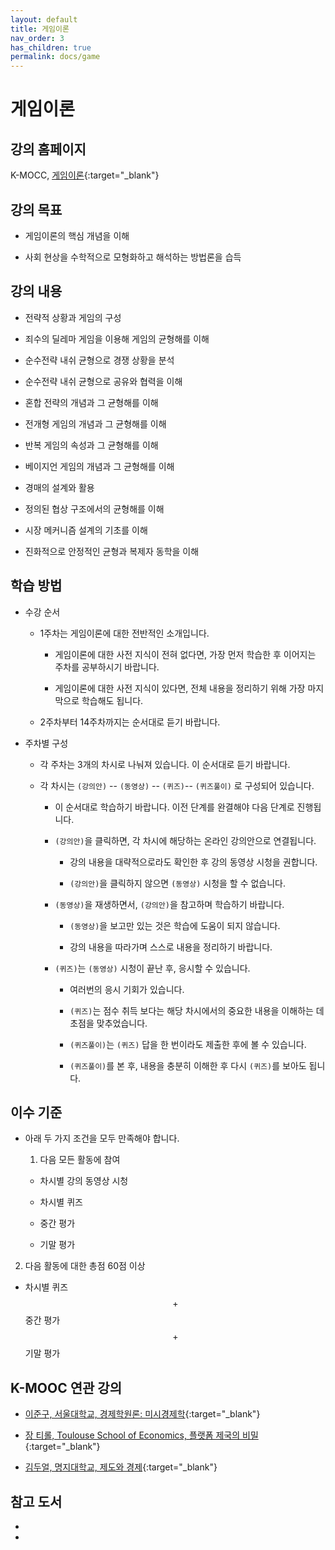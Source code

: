 ```yaml
---
layout: default
title: 게임이론
nav_order: 3
has_children: true
permalink: docs/game
---
```


# 게임이론

## 강의 홈페이지

K-MOCC, [게임이론](https://www.kmooc.kr/view/course/detail/10379){:target="_blank"}

## 강의 목표

- 게임이론의 핵심 개념을 이해

- 사회 현상을 수학적으로 모형화하고 해석하는 방법론을 습득

## 강의 내용

- 전략적 상황과 게임의 구성

- 죄수의 딜레마 게임을 이용해 게임의 균형해를 이해

- 순수전략 내쉬 균형으로 경쟁 상황을 분석

- 순수전략 내쉬 균형으로 공유와 협력을 이해

- 혼합 전략의 개념과 그 균형해를 이해

- 전개형 게임의 개념과 그 균형해를 이해

- 반복 게임의 속성과 그 균형해를 이해

- 베이지언 게임의 개념과 그 균형해를 이해

- 경매의 설계와 활용

- 정의된 협상 구조에서의 균형해를 이해

- 시장 메커니즘 설계의 기초를 이해

- 진화적으로 안정적인 균형과 복제자 동학을 이해

## 학습 방법

- 수강 순서

  - 1주차는 게임이론에 대한 전반적인 소개입니다.

    -   게임이론에 대한 사전 지식이 전혀 없다면, 가장 먼저 학습한 후 이어지는 주차를 공부하시기 바랍니다.
	
    -   게임이론에 대한 사전 지식이 있다면, 전체 내용을 정리하기 위해 가장 마지막으로 학습해도 됩니다.

  - 2주차부터 14주차까지는 순서대로 듣기 바랍니다.
  
- 주차별 구성

  - 각 주차는 3개의 차시로 나눠져 있습니다. 이 순서대로 듣기 바랍니다.

  - 각 차시는 `(강의안)` -- `(동영상)`  -- `(퀴즈)`-- `(퀴즈풀이)` 로 구성되어 있습니다.   

    - 이 순서대로 학습하기 바랍니다. 이전 단계를 완결해야 다음 단계로 진행됩니다.
	
    - `(강의안)`을 클릭하면, 각 차시에 해당하는 온라인 강의안으로 연결됩니다. 
	
      - 강의 내용을 대략적으로라도 확인한 후 강의 동영상 시청을 권합니다.
	  
      - `(강의안)`을 클릭하지 않으면 `(동영상)` 시청을 할 수 없습니다.

    - `(동영상)`을 재생하면서, `(강의안)`을 참고하며 학습하기 바랍니다.
	
      - `(동영상)`을 보고만 있는 것은 학습에 도움이 되지 않습니다.
	  
      - 강의 내용을 따라가며 스스로 내용을 정리하기 바랍니다.

    - `(퀴즈)`는 `(동영상)` 시청이 끝난 후, 응시할 수 있습니다.
	
      - 여러번의 응시 기회가 있습니다. 
	  
      - `(퀴즈)`는 점수 취득 보다는 해당 차시에서의 중요한 내용을 이해하는 데 초점을 맞추었습니다.
	  
      - `(퀴즈풀이)`는 `(퀴즈)` 답을 한 번이라도 제출한 후에 볼 수 있습니다.
	  
      - `(퀴즈풀이)`를 본 후, 내용을 충분히 이해한 후 다시 `(퀴즈)`를 보아도 됩니다.

## 이수 기준

- 아래 두 가지 조건을 모두 만족해야 합니다.

  1. 다음 모든 활동에 참여

    - 차시별 강의 동영상 시청
	
    - 차시별 퀴즈
	
    - 중간 평가
	
    - 기말 평가

2. 다음 활동에 대한 총점 60점 이상

  - 차시별 퀴즈 $$+$$ 중간 평가 $$+$$ 기말 평가 

<!-- ## 선수 과목


## 준비 사항 -->


## K-MOOC 연관 강의

- [이준구, 서울대학교, 경제학원론: 미시경제학](https://www.kmooc.kr/view/course/detail/11793){:target="_blank"}

- [장 티롤, Toulouse School of Economics, 플랫폼 제국의 비밀](https://lms.kmooc.kr/course/view.php?id=10953){:target="_blank"}

- [김두얼, 명지대학교, 제도와 경제](https://www.kmooc.kr/view/course/detail/8806){:target="_blank"}

## 참고 도서

- 

- 
